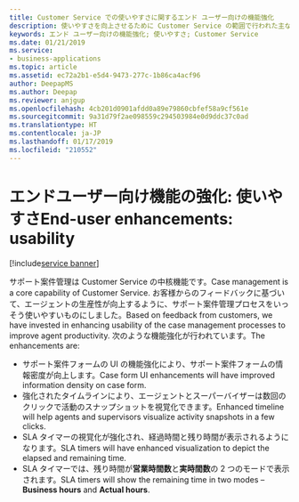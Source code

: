 ```yaml
---
title: Customer Service での使いやすさに関するエンド ユーザー向けの機能強化
description: 使いやすさを向上させるために Customer Service の範囲で行われた主な機能強化について説明します。
keywords: エンド ユーザー向けの機能強化; 使いやすさ; Customer Service
ms.date: 01/21/2019
ms.service:
- business-applications
ms.topic: article
ms.assetid: ec72a2b1-e5d4-9473-277c-1b86ca4acf96
author: DeepapMS
ms.author: Deepap
ms.reviewer: anjgup
ms.openlocfilehash: 4cb201d0901afdd0a89e79860cbfef58a9cf561e
ms.sourcegitcommit: 9a31d79f2ae098559c294503984e0d9ddc37c0ad
ms.translationtype: HT
ms.contentlocale: ja-JP
ms.lasthandoff: 01/17/2019
ms.locfileid: "210552"
---
```

#  <a name="end-user-enhancements-usability"></a><span data-ttu-id="4d54a-104">エンドユーザー向け機能の強化: 使いやすさ</span><span class="sxs-lookup"><span data-stu-id="4d54a-104">End-user enhancements: usability</span></span> 
[!include[service banner](../../includes/service.md)]


<span data-ttu-id="4d54a-105">サポート案件管理は Customer Service の中核機能です。</span><span class="sxs-lookup"><span data-stu-id="4d54a-105">Case management is a core capability of Customer Service.</span></span> <span data-ttu-id="4d54a-106">お客様からのフィードバックに基づいて、エージェントの生産性が向上するように、サポート案件管理プロセスをいっそう使いやすいものにしました。</span><span class="sxs-lookup"><span data-stu-id="4d54a-106">Based on feedback from customers, we have invested in enhancing usability of the case management processes to improve agent productivity.</span></span> <span data-ttu-id="4d54a-107">次のような機能強化が行われています。</span><span class="sxs-lookup"><span data-stu-id="4d54a-107">The enhancements are:</span></span>

- <span data-ttu-id="4d54a-108">サポート案件フォームの UI の機能強化により、サポート案件フォームの情報密度が向上します。</span><span class="sxs-lookup"><span data-stu-id="4d54a-108">Case form UI enhancements will have improved information density on case form.</span></span>
- <span data-ttu-id="4d54a-109">強化されたタイムラインにより、エージェントとスーパーバイザーは数回のクリックで活動のスナップショットを視覚化できます。</span><span class="sxs-lookup"><span data-stu-id="4d54a-109">Enhanced timeline will help agents and supervisors visualize activity snapshots in a few clicks.</span></span> 
- <span data-ttu-id="4d54a-110">SLA タイマーの視覚化が強化され、経過時間と残り時間が表示されるようになります。</span><span class="sxs-lookup"><span data-stu-id="4d54a-110">SLA timers will have enhanced visualization to depict the elapsed and remaining time.</span></span> 
- <span data-ttu-id="4d54a-111">SLA タイマーでは、残り時間が**営業時間数**と**実時間数**の 2 つのモードで表示されます。</span><span class="sxs-lookup"><span data-stu-id="4d54a-111">SLA timers will show the remaining time in two modes – **Business hours** and **Actual hours**.</span></span>
